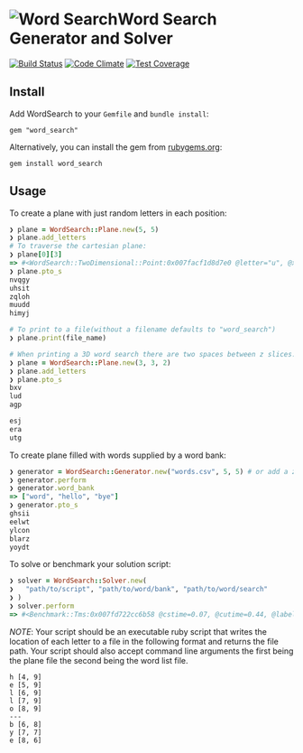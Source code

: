 # ![Word Search](https://raw.githubusercontent.com/google/material-design-icons/master/action/drawable-xxxhdpi/ic_search_black_18dp.png)Word Search Generator and Solver

[![Build Status](https://travis-ci.org/npezza93/word_search.svg?branch=master)](https://travis-ci.org/npezza93/word_search)
[![Code Climate](https://codeclimate.com/github/npezza93/word_search/badges/gpa.svg)](https://codeclimate.com/github/npezza93/word_search)
[![Test Coverage](https://codeclimate.com/github/npezza93/word_search/badges/coverage.svg)](https://codeclimate.com/github/npezza93/word_search/coverage)

## Install
Add WordSearch to your `Gemfile` and `bundle install`:

`gem "word_search"`

Alternatively, you can install the gem from [rubygems.org](https://rubygems.org/):

`gem install word_search`

## Usage

To create a plane with just random letters in each position:

```ruby
❯ plane = WordSearch::Plane.new(5, 5)
❯ plane.add_letters
# To traverse the cartesian plane:
❯ plane[0][3]
=> #<WordSearch::TwoDimensional::Point:0x007facf1d8d7e0 @letter="u", @x=0, @y=3>
❯ plane.pto_s
nvqgy
uhsit
zqloh
muudd
himyj

# To print to a file(without a filename defaults to "word_search")
❯ plane.print(file_name)

# When printing a 3D word search there are two spaces between z slices. The top slice is z = 0.
❯ plane = WordSearch::Plane.new(3, 3, 2)
❯ plane.add_letters
❯ plane.pto_s
bxv
lud
agp

esj
era
utg
```

To create plane filled with words supplied by a word bank:
```ruby
❯ generator = WordSearch::Generator.new("words.csv", 5, 5) # or add a z param to get a 3D word search
❯ generator.perform
❯ generator.word_bank
=> ["word", "hello", "bye"]
❯ generator.pto_s
ghsii
eelwt
ylcon
blarz
yoydt
```

To solve or benchmark your solution script:
```ruby
❯ solver = WordSearch::Solver.new(
❯   "path/to/script", "path/to/word/bank", "path/to/word/search"
❯ )
❯ solver.perform
=> #<Benchmark::Tms:0x007fd722cc6b58 @cstime=0.07, @cutime=0.44, @label="", @real=0.5259899999946356, @stime=0.0, @total=0.51, @utime=0.0>
```
_NOTE_: Your script should be an executable ruby script that writes the location
of each letter to a file in the following format and returns the file path. Your
script should also accept command line arguments the first being the plane file
the second being the word list file.
```
h [4, 9]
e [5, 9]
l [6, 9]
l [7, 9]
o [8, 9]
---
b [6, 8]
y [7, 7]
e [8, 6]
```
